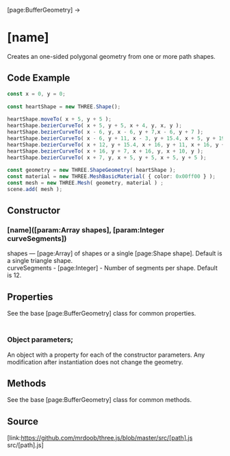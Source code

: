 [page:BufferGeometry] →

# [name]

Creates an one-sided polygonal geometry from one or more path shapes.

## Code Example

  
```ts  
const x = 0, y = 0;  
  
const heartShape = new THREE.Shape();  
  
heartShape.moveTo( x + 5, y + 5 );  
heartShape.bezierCurveTo( x + 5, y + 5, x + 4, y, x, y );  
heartShape.bezierCurveTo( x - 6, y, x - 6, y + 7,x - 6, y + 7 );  
heartShape.bezierCurveTo( x - 6, y + 11, x - 3, y + 15.4, x + 5, y + 19 );  
heartShape.bezierCurveTo( x + 12, y + 15.4, x + 16, y + 11, x + 16, y + 7 );  
heartShape.bezierCurveTo( x + 16, y + 7, x + 16, y, x + 10, y );  
heartShape.bezierCurveTo( x + 7, y, x + 5, y + 5, x + 5, y + 5 );  
  
const geometry = new THREE.ShapeGeometry( heartShape );  
const material = new THREE.MeshBasicMaterial( { color: 0x00ff00 } );  
const mesh = new THREE.Mesh( geometry, material ) ;  
scene.add( mesh );  
```  

## Constructor

### [name]([param:Array shapes], [param:Integer curveSegments])

shapes — [page:Array] of shapes or a single [page:Shape shape]. Default is a
single triangle shape.  
curveSegments - [page:Integer] - Number of segments per shape. Default is 12\.

## Properties

See the base [page:BufferGeometry] class for common properties.

### <br/> Object parameters; <br/>

An object with a property for each of the constructor parameters. Any
modification after instantiation does not change the geometry.

## Methods

See the base [page:BufferGeometry] class for common methods.

## Source

[link:https://github.com/mrdoob/three.js/blob/master/src/[path].js
src/[path].js]

